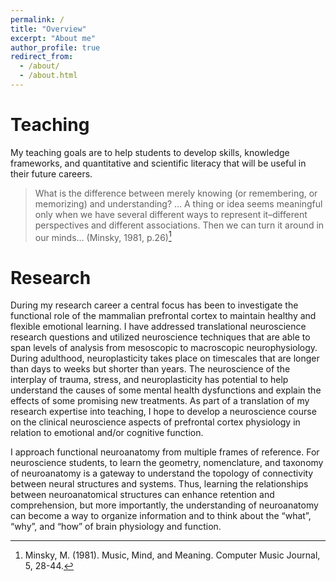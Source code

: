 ```yaml
---
permalink: /
title: "Overview"
excerpt: "About me"
author_profile: true
redirect_from: 
  - /about/
  - /about.html
---
```


Teaching
=====
My teaching goals are to help students to develop skills, knowledge frameworks, and quantitative and scientific literacy that will be useful in their future careers. 

> What is the difference between merely knowing (or remembering, or memorizing) and understanding? … A thing or idea seems meaningful only when we have several different ways to represent it–different perspectives and different associations. Then we can turn it around in our minds… (Minsky, 1981, p.26)[^1]

Research
=====
During my research career a central focus has been to investigate the functional role of the mammalian prefrontal cortex to maintain healthy and flexible emotional learning. I have addressed translational neuroscience research questions and utilized neuroscience techniques that are able to span levels of analysis from mesoscopic to macroscopic neurophysiology. During adulthood, neuroplasticity takes place on timescales that are longer than days to weeks but shorter than years. The neuroscience of the interplay of trauma, stress, and neuroplasticity has potential to help understand the causes of some mental health dysfunctions and explain the effects of some promising new treatments. As part of a translation of my research expertise into teaching, I hope to develop a neuroscience course on the clinical neuroscience aspects of prefrontal cortex physiology in relation to emotional and/or cognitive function.

I approach functional neuroanatomy from multiple frames of reference. For neuroscience students, to learn the geometry, nomenclature, and taxonomy of neuroanatomy is a gateway to understand the topology of connectivity between neural structures and systems. Thus, learning the relationships between neuroanatomical structures can enhance retention and comprehension, but more importantly, the understanding of neuroanatomy can become a way to organize information and to think about the “what”, “why”, and “how” of brain physiology and function.

[^1]: Minsky, M. (1981). Music, Mind, and Meaning. Computer Music Journal, 5, 28-44.
